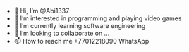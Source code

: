 - 👋 Hi, I’m @Abi1337
- 👀 I’m interested in programming and playing video games
- 🌱 I’m currently learning software engineering
- 💞️ I’m looking to collaborate on ...
- 📫 How to reach me +77012218090 WhatsApp

<!---
Abi1337/Abi1337 is a ✨ special ✨ repository because its `README.md` (this file) appears on your GitHub profile.
You can click the Preview link to take a look at your changes.
--->
